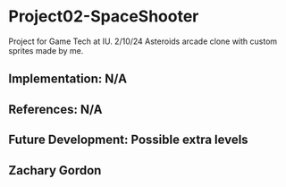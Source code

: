 # Project02-SpaceShooter
Project for Game Tech at IU. 2/10/24
Asteroids arcade clone with custom sprites made by me.
## Implementation: N/A
## References: N/A
## Future Development: Possible extra levels
## Zachary Gordon
